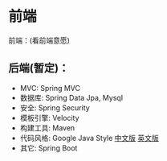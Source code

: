 # 前端

前端：(看前端意愿)

## 后端(暂定)： 

- MVC: Spring MVC
- 数据库: Spring Data Jpa, Mysql
- 安全: Spring Security
- 模板引擎: Velocity
- 构建工具: Maven
- 代码风格: Google Java Style [中文版](http://www.hawstein.com/posts/google-java-style.html) [英文版](https://google.github.io/styleguide/javaguide.html)
- 其它: Spring Boot
